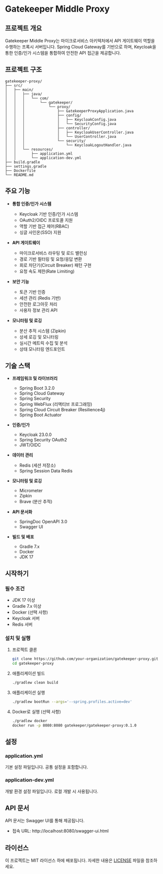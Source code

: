 # Gatekeeper Middle Proxy

<!-- ![Gatekeeper 아키텍처](https://via.placeholder.com/800x400?text=Gatekeeper+Architecture) -->

## 프로젝트 개요

Gatekeeper Middle Proxy는 마이크로서비스 아키텍처에서 API 게이트웨이 역할을 수행하는 프록시 서버입니다. Spring Cloud Gateway를 기반으로 하며, Keycloak을 통한 인증/인가 시스템을 통합하여 안전한 API 접근을 제공합니다.

## 프로젝트 구조

```
gatekeeper-proxy/
├── src/
│   ├── main/
│   │   ├── java/
│   │   │   └── com/
│   │   │       └── gatekeeper/
│   │   │           └── proxy/
│   │   │               ├── GatekeeperProxyApplication.java
│   │   │               ├── config/
│   │   │               │   ├── KeycloakConfig.java
│   │   │               │   └── SecurityConfig.java
│   │   │               ├── controller/
│   │   │               │   ├── KeycloakUserController.java
│   │   │               │   └── UserController.java
│   │   │               └── security/
│   │   │                   └── KeycloakLogoutHandler.java
│   │   └── resources/
│   │       ├── application.yml
│   │       └── application-dev.yml
├── build.gradle
├── settings.gradle
├── Dockerfile
└── README.md  
```
## 주요 기능

* **통합 인증/인가 시스템**
  * Keycloak 기반 인증/인가 시스템
  * OAuth2/OIDC 프로토콜 지원
  * 역할 기반 접근 제어(RBAC)
  * 싱글 사인온(SSO) 지원

* **API 게이트웨이**
  * 마이크로서비스 라우팅 및 로드 밸런싱
  * 경로 기반 필터링 및 요청/응답 변환
  * 회로 차단기(Circuit Breaker) 패턴 구현
  * 요청 속도 제한(Rate Limiting)

* **보안 기능**
  * 토큰 기반 인증
  * 세션 관리 (Redis 기반)
  * 안전한 로그아웃 처리
  * 사용자 정보 관리 API

* **모니터링 및 로깅**
  * 분산 추적 시스템 (Zipkin)
  * 상세 로깅 및 모니터링
  * 실시간 메트릭 수집 및 분석
  * 상태 모니터링 엔드포인트

## 기술 스택

* **프레임워크 및 라이브러리**
  * Spring Boot 3.2.0
  * Spring Cloud Gateway
  * Spring Security
  * Spring WebFlux (리액티브 프로그래밍)
  * Spring Cloud Circuit Breaker (Resilience4j)
  * Spring Boot Actuator

* **인증/인가**
  * Keycloak 23.0.0
  * Spring Security OAuth2
  * JWT/OIDC

* **데이터 관리**
  * Redis (세션 저장소)
  * Spring Session Data Redis

* **모니터링 및 로깅**
  * Micrometer
  * Zipkin
  * Brave (분산 추적)

* **API 문서화**
  * SpringDoc OpenAPI 3.0
  * Swagger UI

* **빌드 및 배포**
  * Gradle 7.x
  * Docker
  * JDK 17

## 시작하기

### 필수 조건

* JDK 17 이상
* Gradle 7.x 이상
* Docker (선택 사항)
* Keycloak 서버
* Redis 서버

### 설치 및 실행

1. 프로젝트 클론
   ```bash
   git clone https://github.com/your-organization/gatekeeper-proxy.git
   cd gatekeeper-proxy
   ```

2. 애플리케이션 빌드
   ```bash
   ./gradlew clean build
   ```

3. 애플리케이션 실행
   ```bash
   ./gradlew bootRun --args='--spring.profiles.active=dev'
   ```

4. Docker로 실행 (선택 사항)
   ```bash
   ./gradlew docker
   docker run -p 8080:8080 gatekeeper/gatekeeper-proxy:0.1.0
   ```

## 설정

### application.yml

기본 설정 파일입니다. 공통 설정을 포함합니다.

### application-dev.yml

개발 환경 설정 파일입니다. 로컬 개발 시 사용됩니다.

## API 문서

API 문서는 Swagger UI를 통해 제공됩니다.
* 접속 URL: http://localhost:8080/swagger-ui.html

## 라이선스

이 프로젝트는 MIT 라이선스 하에 배포됩니다. 자세한 내용은 [LICENSE](LICENSE) 파일을 참조하세요. 

 